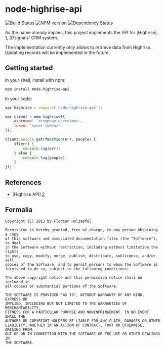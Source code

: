 # node-highrise-api
[![Build Status](https://travis-ci.org/florianholzapfel/node-highrise-api.png)](https://travis-ci.org/florianholzapfel/node-highrise-api) [![NPM version](https://badge.fury.io/js/node-highrise-api.png)](http://badge.fury.io/js/node-highrise-api) [![Dependency Status](https://david-dm.org/florianholzapfel/node-highrise-api.png)](https://david-dm.org/florianholzapfel/node-highrise-api)

As the name already implies, this project implements the API for [Highrise] [1], 37signals' CRM system.

The implementation currently only allows to retrieve data from Highrise. Updating records will be implemented in the future.

## Getting started

In your shell, install with npm:

```sh
npm install node-highrise-api
```

In your code:

```javascript
var highrise = require('node-highrise-api');

var client = new highrise({
	username: '<company-username>',
	token: '<user-token>'
});

client.people.get(function(err, people) {
	if(err) {
		console.log(err);
	} else {
		console.log(people);
	}
});
```

## References ##
 * [Highrise API] [2]

## Formalia

```
Copyright (C) 2013 by Florian Holzapfel

Permission is hereby granted, free of charge, to any person obtaining a copy
of this software and associated documentation files (the "Software"), to deal
in the Software without restriction, including without limitation the rights
to use, copy, modify, merge, publish, distribute, sublicense, and/or sell
copies of the Software, and to permit persons to whom the Software is
furnished to do so, subject to the following conditions:

The above copyright notice and this permission notice shall be included in
all copies or substantial portions of the Software.

THE SOFTWARE IS PROVIDED "AS IS", WITHOUT WARRANTY OF ANY KIND, EXPRESS OR
IMPLIED, INCLUDING BUT NOT LIMITED TO THE WARRANTIES OF MERCHANTABILITY,
FITNESS FOR A PARTICULAR PURPOSE AND NONINFRINGEMENT. IN NO EVENT SHALL THE
AUTHORS OR COPYRIGHT HOLDERS BE LIABLE FOR ANY CLAIM, DAMAGES OR OTHER
LIABILITY, WHETHER IN AN ACTION OF CONTRACT, TORT OR OTHERWISE, ARISING FROM,
OUT OF OR IN CONNECTION WITH THE SOFTWARE OR THE USE OR OTHER DEALINGS IN
THE SOFTWARE.
```

[1]: http://highrisehq.com
[2]: https://github.com/37signals/highrise-api
